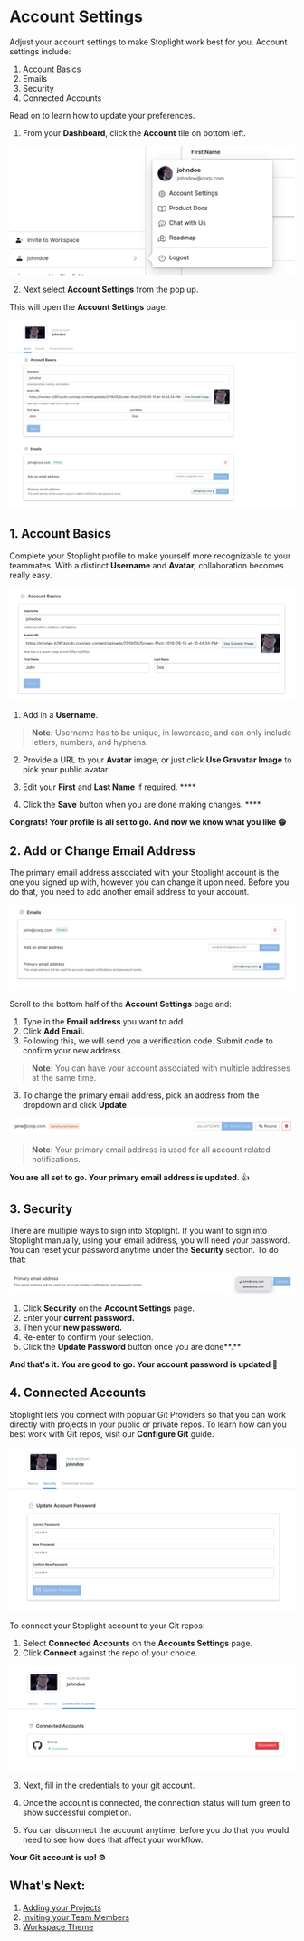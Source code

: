 

# Account Settings

Adjust your account settings to make Stoplight work best for you. Account settings include: 

1. Account Basics 
2. Emails
3. Security 
4. Connected Accounts

Read on to learn how to update your preferences. 

1. From your **Dashboard**, click the **Account** tile on bottom left. 

![Account Settings](../assets/images/accsettings1.png)

2. Next select **Account Settings** from the pop up. 

This will open the **Account Settings** page: 

![Account Settings](../assets/images/accsettings2.png)


## 1. Account Basics

Complete your Stoplight profile to make yourself more recognizable to your teammates. With a distinct **Username** and **Avatar,** collaboration becomes really easy. 

![Account Settings](../assets/images/accsettings3.png)

1. Add in a **Username**. 

> **Note:** Username has to be unique, in lowercase, and can only include letters, numbers,  and hyphens. 

2. Provide a URL to your **Avatar** image, or just click **Use Gravatar Image** to pick your public avatar. 

3. Edit your **First** and **Last Name** if required. ****

4. Click the **Save** button when you are done making changes. ****

**Congrats! Your profile is all set to go. And now we know what you like 😁**

## 2. Add or Change Email Address

The primary email address associated with your Stoplight account is the one you signed up with, however you can change it upon need. Before you do that, you need to add another email address to your account. 

![Account Settings](../assets/images/accsettings4.png)

Scroll to the bottom half of the **Account Settings** page and: 

1. Type in the **Email address** you want to add. 
2. Click **Add Email.** 
3. Following this, we will send you a verification code. Submit code to confirm your new address. 

    

> **Note:** You can have your account associated with multiple addresses at the same time.

3. To change the primary email address, pick an address from the dropdown and click **Update**. 

![Account Settings](../assets/images/accsettings5.png)

> **Note:** Your primary email address is used for all account related notifications. 

**You are all set to go. Your primary email address is updated**. 👍

## 3. Security

There are multiple ways to sign into Stoplight. If you want to sign into Stoplight manually, using your email address, you will need your password. You can reset your password anytime under the **Security** section. To do that:

![Account Settings](../assets/images/accsettings6.png)

1. Click **Security** on the **Account Settings** page. 
2. Enter your **current password.** 
3. Then your **new password.** 
4. Re-enter to confirm your selection. 
5. Click the **Update Password** button once you are done**.** 

**And that's it. You are good to go. Your account password is updated 🔐**

## 4. **Connected Accounts**

Stoplight lets you connect with popular Git Providers so that you can work directly with projects in your public or private repos. To learn how can you best work with Git repos, visit our **Configure Git** guide. 

![Account Settings](../assets/images/accsettings7.png)

To connect your Stoplight account to your Git repos: 

1. Select **Connected Accounts** on the **Accounts Settings** page. 
2. Click **Connect** against the repo of your choice. 

![Account Settings](../assets/images/accsettings8.png)

3. Next, fill in the credentials to your git account. 

4. Once the account is connected, the connection status will turn green to show successful completion. 

5. You can disconnect the account anytime, before you do that you would need to see how does that affect your workflow. 

**Your Git account is up! ⚙️**

## What's Next:

1. [Adding your Projects ](../1.-quickstarts/add-projects-quickstart.md)
2. [Inviting your Team Members](../9.-teams/d.inviting-your-team.md)
3. [Workspace Theme](../2.-workspaces/workspace-personalization/e.workspace_theme.md)